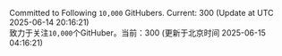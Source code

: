 Committed to Following `10,000` GitHubers. Current: <!-- FOLLOWING_COUNT -->300<!-- FOLLOWING_COUNT --> (Update at UTC <!-- LAST_UPDATED -->2025-06-14 20:16:21<!-- LAST_UPDATED -->)<br>
致力于关注`10,000`个GitHuber。当前：<!-- FOLLOWING_COUNT -->300<!-- FOLLOWING_COUNT --> (更新于北京时间 <!-- LAST_UPDATED_CST -->2025-06-15 04:16:21<!-- LAST_UPDATED_CST -->)
